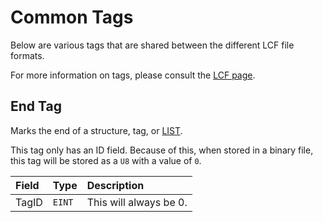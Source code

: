 # Common Tags
Below are various tags that are shared between the different LCF file formats.

For more information on tags, please consult the [LCF page](lcf.md).

## End Tag
Marks the end of a structure, tag, or [LIST](types.md#list-type).

This tag only has an ID field. Because of this, when stored in a binary file,
this tag will be stored as a `U8` with a value of `0`.

| Field | Type   | Description            |
|:------|:-------|:-----------------------|
| TagID | `EINT` | This will always be 0. |
